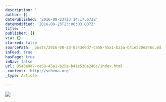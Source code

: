 ```yaml
---
description: ''
author: []
datePublished: '2016-08-23T23:14:17.673Z'
dateModified: '2016-08-23T23:06:03.007Z'
title: ''
publisher: {}
via: {}
starred: false
sourcePath: _posts/2016-08-23-8543e0d7-ca58-45a1-b25a-b41e530e246c.md
inFeed: true
hasPage: true
inNav: false
url: 8543e0d7-ca58-45a1-b25a-b41e530e246c/index.html
_context: 'http://schema.org'
_type: Article

---
```

![](https://the-grid-user-content.s3-us-west-2.amazonaws.com/69e0d0cb-2b98-4fc6-b5cb-6bb93e5fb3d1.jpg)
